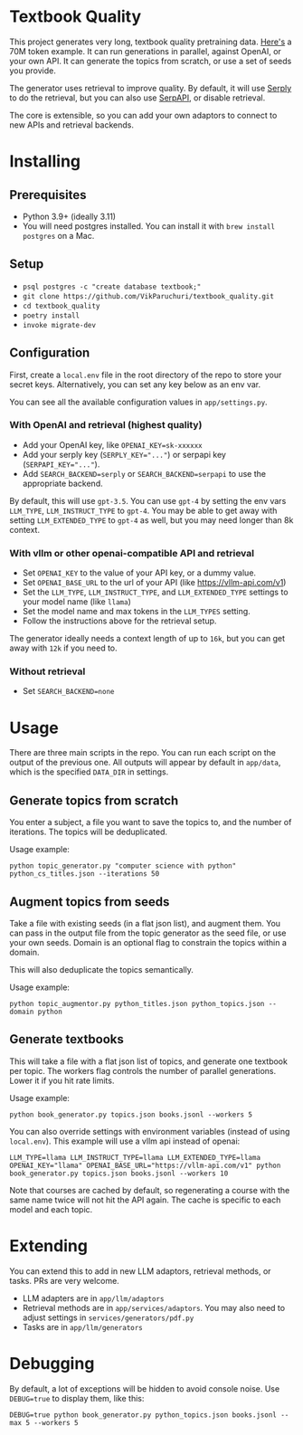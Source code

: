 # Textbook Quality

This project generates very long, textbook quality pretraining data.  [Here's](https://huggingface.co/datasets/vikp/textbook_quality_programming) a 70M token example.  It can run generations in parallel, against OpenAI, or your own API.  It can generate the topics from scratch, or use a set of seeds you provide.

The generator uses retrieval to improve quality.  By default, it will use [Serply](https://serply.io) to do the retrieval, but you can also use [SerpAPI](https://serpapi.com), or disable retrieval.

The core is extensible, so you can add your own adaptors to connect to new APIs and retrieval backends.

# Installing

## Prerequisites

- Python 3.9+ (ideally 3.11)
- You will need postgres installed. You can install it with `brew install postgres` on a Mac.

## Setup

- `psql postgres -c "create database textbook;"`
- `git clone https://github.com/VikParuchuri/textbook_quality.git`
- `cd textbook_quality`
- `poetry install`
- `invoke migrate-dev`

## Configuration

First, create a `local.env` file in the root directory of the repo to store your secret keys.  Alternatively, you can set any key below as an env var.

You can see all the available configuration values in `app/settings.py`.

### With OpenAI and retrieval (highest quality)

- Add your OpenAI key, like `OPENAI_KEY=sk-xxxxxx`
- Add your serply key (`SERPLY_KEY="..."`) or serpapi key (`SERPAPI_KEY="..."`).
- Add `SEARCH_BACKEND=serply` or `SEARCH_BACKEND=serpapi` to use the appropriate backend.

By default, this will use `gpt-3.5`.  You can use `gpt-4` by setting the env vars `LLM_TYPE`, `LLM_INSTRUCT_TYPE` to `gpt-4`.  You may be able to get away with setting `LLM_EXTENDED_TYPE` to `gpt-4` as well, but you may need longer than 8k context.

### With vllm or other openai-compatible API and retrieval

- Set `OPENAI_KEY` to the value of your API key, or a dummy value.
- Set `OPENAI_BASE_URL` to the url of your API (like https://vllm-api.com/v1)
- Set the `LLM_TYPE`, `LLM_INSTRUCT_TYPE`, and `LLM_EXTENDED_TYPE` settings to your model name (like `llama`)
- Set the model name and max tokens in the `LLM_TYPES` setting.
- Follow the instructions above for the retrieval setup.

The generator ideally needs a context length of up to `16k`, but you can get away with `12k` if you need to.

### Without retrieval

- Set `SEARCH_BACKEND=none`

# Usage

There are three main scripts in the repo.  You can run each script on the output of the previous one.  All outputs will appear by default in `app/data`, which is the specified `DATA_DIR` in settings.

## Generate topics from scratch

You enter a subject, a file you want to save the topics to, and the number of iterations.  The topics will be deduplicated.

Usage example:

`python topic_generator.py "computer science with python" python_cs_titles.json --iterations 50`

## Augment topics from seeds

Take a file with existing seeds (in a flat json list), and augment them.  You can pass in the output file from the topic generator as the seed file, or use your own seeds.  Domain is an optional flag to constrain the topics within a domain.

This will also deduplicate the topics semantically.

Usage example:

`python topic_augmentor.py python_titles.json python_topics.json --domain python`

## Generate textbooks

This will take a file with a flat json list of topics, and generate one textbook per topic.  The workers flag controls the number of parallel generations.  Lower it if you hit rate limits.

Usage example:

`python book_generator.py topics.json books.jsonl --workers 5`

You can also override settings with environment variables (instead of using `local.env`).  This example will use a vllm api instead of openai:

`LLM_TYPE=llama LLM_INSTRUCT_TYPE=llama LLM_EXTENDED_TYPE=llama OPENAI_KEY="llama" OPENAI_BASE_URL="https://vllm-api.com/v1" python book_generator.py topics.json books.jsonl --workers 10`

Note that courses are cached by default, so regenerating a course with the same name twice will not hit the API again.  The cache is specific to each model and each topic.

# Extending

You can extend this to add in new LLM adaptors, retrieval methods, or tasks.  PRs are very welcome.

- LLM adapters are in `app/llm/adaptors`
- Retrieval methods are in `app/services/adaptors`.  You may also need to adjust settings in `services/generators/pdf.py`
- Tasks are in `app/llm/generators`

# Debugging

By default, a lot of exceptions will be hidden to avoid console noise.  Use `DEBUG=true` to display them, like this:

`DEBUG=true python book_generator.py python_topics.json books.jsonl --max 5 --workers 5`